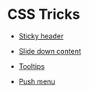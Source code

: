 # CSS Tricks

* [Sticky header](https://codepen.io/franz-wong/pen/vPxQwG)

* [Slide down content](https://codepen.io/franz-wong/pen/MxoONr)

* [Tooltips](https://codepen.io/franz-wong/pen/vPZbPj)

* [Push menu](https://codepen.io/franz-wong/pen/moMdZb)
